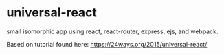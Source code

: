 # universal-react
small isomorphic app using react, react-router, express, ejs, and webpack.

Based on tutorial found here: 
https://24ways.org/2015/universal-react/

